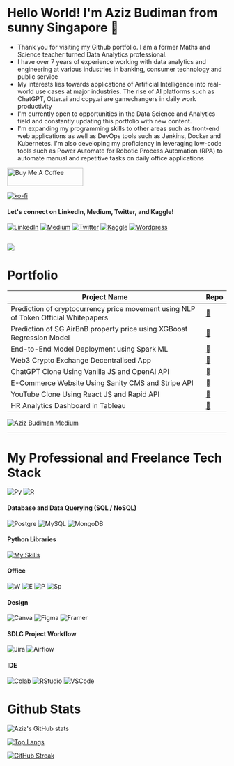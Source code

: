 # Hello World! I'm Aziz Budiman from sunny Singapore 👋

* Thank you for visiting my Github portfolio. I am a former Maths and Science teacher turned Data Analytics professional. 
* I have over 7 years of experience working with data analytics and engineering at various industries in banking, consumer technology and public service
* My interests lies towards applications of Artificial Intelligence into real-world use cases at major industries. The rise of AI platforms such as ChatGPT, Otter.ai and copy.ai are gamechangers in daily work productivity
* I'm currently open to opportunities in the Data Science and Analytics field and constantly updating this portfolio with new content.
* I'm expanding my programming skills to other areas such as front-end web applications as well as DevOps tools such as Jenkins, Docker and Kubernetes. I'm also developing my proficiency in leveraging low-code tools such as Power Automate for Robotic Process Automation (RPA) to automate manual and repetitive tasks on daily office applications

<a href="https://www.buymeacoffee.com/azizbudiman" target="_blank"><img src="https://cdn.buymeacoffee.com/buttons/default-orange.png" alt="Buy Me A Coffee" height="41" width="174"></a>

[![ko-fi](https://ko-fi.com/img/githubbutton_sm.svg)](https://ko-fi.com/X8X6LSCO4)

#### Let's connect on LinkedIn, Medium, Twitter, and Kaggle! 
[![LinkedIn](https://img.shields.io/badge/LinkedIn-0077B5?style=for-the-badge&logo=linkedin&logoColor=white)](https://www.linkedin.com/in/azizbudiman/)
[![Medium](https://img.shields.io/badge/Medium-12100E?style=for-the-badge&logo=medium&logoColor=white)](http://www.medium.com/@azizbudiman)
[![Twitter](https://img.shields.io/badge/Twitter-1DA1F2?style=for-the-badge&logo=twitter&logoColor=white)](http://www.twitter.com/sigmaindata)
[![Kaggle](https://img.shields.io/badge/Kaggle-20BEFF?style=for-the-badge&logo=Kaggle&logoColor=white)](http://www.kaggle.com/skyzizou86/)
[![Wordpress](https://img.shields.io/badge/Wordpress-21759B?style=for-the-badge&logo=wordpress&logoColor=white)](http://echoesofalgebra.wordpress.com)

![](https://komarev.com/ghpvc/?username=aziz0519)
---
# Portfolio

| Project Name | Repo |
| ------ | ---- |
| Prediction of cryptocurrency price movement using NLP of Token Official Whitepapers | [🔗](https://github.com/athkpro/ProjectWhitePaper) |
| Prediction of SG AirBnB property price using XGBoost Regression Model | [🔗](https://github.com/aziz0519/airbnbpropertypricing) |
| End-to-End Model Deployment using Spark ML | [🔗](https://github.com/aziz0519/sparkml-model-deployment) |
| Web3 Crypto Exchange Decentralised App | [🔗](https://github.com/aziz0519/cryto-exchange-dapp-project) |
| ChatGPT Clone Using Vanilla JS and OpenAI API | [🔗](https://github.com/aziz0519/Codex-Chatbot-Project) |
| E-Commerce Website Using Sanity CMS and Stripe API | [🔗](https://github.com/aziz0519/ecommerce_project_sanity_stripe) |
| YouTube Clone Using React JS and Rapid API | [🔗](https://github.com/aziz0519/YouTube-Clone-Project-ReactJS) |
| HR Analytics Dashboard in Tableau | [🔗](https://public.tableau.com/app/profile/azizbk1919/viz/HRDashboard2_15933573880420/Overview) |

[![Aziz Budiman Medium](https://github-readme-medium.vercel.app/?username=azizbudiman&limit=2&bg=black&text=white)](https://medium.com/@azizbudiman)

---
# My Professional and Freelance Tech Stack

![Py](https://img.shields.io/badge/Python-14354C?style=for-the-badge&logo=python&logoColor=white)
![R](https://img.shields.io/badge/R-276DC3?style=for-the-badge&logo=r&logoColor=white)


#### Database and Data Querying (SQL / NoSQL)
![Postgre](https://img.shields.io/badge/PostgreSQL-316192?style=for-the-badge&logo=postgresql&logoColor=white)
![MySQL](https://img.shields.io/badge/MySQL-005C84?style=for-the-badge&logo=mysql&logoColor=white)
![MongoDB](https://img.shields.io/badge/MongoDB-4EA94B?style=for-the-badge&logo=mongodb&logoColor=white)
 
#### Python Libraries
[![My Skills](https://skillicons.dev/icons?i=pytorch,tensorflow)](https://skillicons.dev)


#### Office 
![W](https://img.shields.io/badge/Microsoft_Office-D83B01?style=for-the-badge&logo=microsoft-office&logoColor=white)
![E](https://img.shields.io/badge/Microsoft_Excel-217346?style=for-the-badge&logo=microsoft-excel&logoColor=white)
![P](https://img.shields.io/badge/Microsoft_PowerPoint-B7472A?style=for-the-badge&logo=microsoft-powerpoint&logoColor=white)
![Sp](https://img.shields.io/badge/Microsoft_SharePoint-0078D4?style=for-the-badge&logo=microsoft-sharepoint&logoColor=white)

#### Design
 ![Canva](https://img.shields.io/badge/Canva-%2300C4CC.svg?&style=for-the-badge&logo=Canva&logoColor=white)
 ![Figma](https://img.shields.io/badge/Figma-F24E1E?style=for-the-badge&logo=figma&logoColor=white)
 ![Framer](https://img.shields.io/badge/Framer-black?style=for-the-badge&logo=framer&logoColor=blue)

#### SDLC Project Workflow
 ![Jira](https://img.shields.io/badge/Jira-0052CC?style=for-the-badge&logo=Jira&logoColor=white)
 ![Airflow](https://img.shields.io/badge/Airflow-017CEE?style=for-the-badge&logo=Apache%20Airflow&logoColor=white)


#### IDE
 ![Colab](https://img.shields.io/badge/Colab-F9AB00?style=for-the-badge&logo=googlecolab&color=525252)
 ![RStudio](https://img.shields.io/badge/RStudio-75AADB?style=for-the-badge&logo=RStudio&logoColor=white)
 ![VSCode](https://img.shields.io/badge/Visual_Studio_Code-0078D4?style=for-the-badge&logo=visual%20studio%20code&logoColor=white)

# Github Stats
![Aziz's GitHub stats](https://github-readme-stats.vercel.app/api?username=aziz0519&show_icons=true&theme=tokyonight)

[![Top Langs](https://github-readme-stats.vercel.app/api/top-langs/?username=aziz0519&layout=donut&theme=tokyonight)](https://github.com/aziz0519/github-readme-stats)

[![GitHub Streak](https://streak-stats.demolab.com/?user=aziz0519&theme=tokyonight)](https://git.io/streak-stats)
